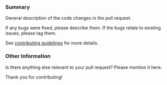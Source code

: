 ### Summary

General description of the code changes in the pull request.

If any bugs were fixed, please describe them. If the bugs relate to existing issues, 
please tag them.

See [contributing guidelines](https://github.com/radekg/terraform-provisioner-ansible/blob/master/CONTRIBUTING.md) for more details.

### Other Information

Is there anything else relevant to your pull request? Please mention it here.

Thank you for contributing!
